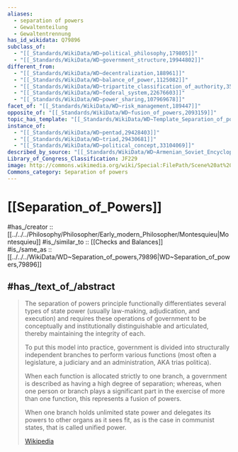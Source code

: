 ```yaml
---
aliases:
  - separation of powers
  - Gewaltenteilung
  - Gewaltentrennung
has_id_wikidata: Q79896
subclass_of:
  - "[[_Standards/WikiData/WD~political_philosophy,179805]]"
  - "[[_Standards/WikiData/WD~government_structure,19944802]]"
different_from:
  - "[[_Standards/WikiData/WD~decentralization,188961]]"
  - "[[_Standards/WikiData/WD~balance_of_power,1125082]]"
  - "[[_Standards/WikiData/WD~tripartite_classification_of_authority,3565078]]"
  - "[[_Standards/WikiData/WD~federal_system,22676603]]"
  - "[[_Standards/WikiData/WD~power_sharing,107969678]]"
facet_of: "[[_Standards/WikiData/WD~risk_management,189447]]"
opposite_of: "[[_Standards/WikiData/WD~fusion_of_powers,2093159]]"
topic_has_template: "[[_Standards/WikiData/WD~Template_Separation_of_powers,20727942]]"
instance_of:
  - "[[_Standards/WikiData/WD~pentad,29428403]]"
  - "[[_Standards/WikiData/WD~triad,29430681]]"
  - "[[_Standards/WikiData/WD~political_concept,33104069]]"
described_by_source: "[[_Standards/WikiData/WD~Armenian_Soviet_Encyclopedia,_vol._4,124737630]]"
Library_of_Congress_Classification: JF229
image: http://commons.wikimedia.org/wiki/Special:FilePath/Scene%20at%20the%20Signing%20of%20the%20Constitution%20of%20the%20United%20States.jpg
Commons_category: Separation of powers
---
```


# [[Separation_of_Powers]] 

#has_/creator :: [[../../../Philosophy/Philosopher/Early_modern_Philosopher/Montesquieu|Montesquieu]] 
#is_/similar_to ::  [[Checks and Balances]]  
#is_/same_as :: [[../../../WikiData/WD~Separation_of_powers,79896|WD~Separation_of_powers,79896]] 

## #has_/text_of_/abstract 

> The separation of powers principle functionally differentiates several types of state power 
> (usually law-making, adjudication, and execution) 
> and requires these operations of government to be 
> conceptually and institutionally distinguishable and articulated, thereby maintaining the integrity of each. 
> 
> To put this model into practice, government is divided into structurally independent branches 
> to perform various functions (most often a legislature, a judiciary and an administration, AKA trias politica). 
> 
> When each function is allocated strictly to one branch, 
> a government is described as having a high degree of separation; 
> whereas, when one person or branch plays a significant part in the exercise of more than one function, 
> this represents a fusion of powers. 
> 
> When one branch holds unlimited state power and delegates its powers to other organs as it sees fit, 
> as is the case in communist states, that is called unified power.
>
> [Wikipedia](https://en.wikipedia.org/wiki/Separation%20of%20powers) 


